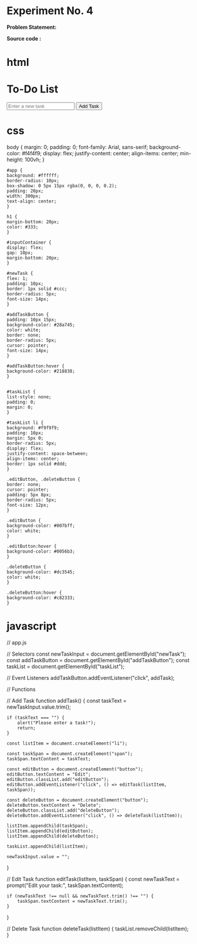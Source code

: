 # **Experiment No. 4**

**Problem Statement:**

**Source code :**

# html

<!DOCTYPE html>
<html lang="en">
<head>
    <meta charset="UTF-8">
    <meta name="viewport" content="width=device-width, initial-scale=1.0">
    <title>Simple To-Do List</title>
    <link rel="stylesheet" href="style.css">
</head>
<body>
    <div id="app">
        <h1>To-Do List</h1>
        <div id="inputContainer">
            <input type="text" id="newTask" placeholder="Enter a new task">
            <button id="addTaskButton">Add Task</button>
        </div>
        <ul id="taskList"></ul>
    </div>
    <script src="app.js"></script>
</body>
</html>

# css

body {
margin: 0;
padding: 0;
font-family: Arial, sans-serif;
background-color: #f4f4f9;
display: flex;
justify-content: center;
align-items: center;
min-height: 100vh;
}

    #app {
    background: #ffffff;
    border-radius: 10px;
    box-shadow: 0 5px 15px rgba(0, 0, 0, 0.2);
    padding: 20px;
    width: 300px;
    text-align: center;
    }

    h1 {
    margin-bottom: 20px;
    color: #333;
    }

    #inputContainer {
    display: flex;
    gap: 10px;
    margin-bottom: 20px;
    }

    #newTask {
    flex: 1;
    padding: 10px;
    border: 1px solid #ccc;
    border-radius: 5px;
    font-size: 14px;
    }

    #addTaskButton {
    padding: 10px 15px;
    background-color: #28a745;
    color: white;
    border: none;
    border-radius: 5px;
    cursor: pointer;
    font-size: 14px;
    }

    #addTaskButton:hover {
    background-color: #218838;
    }


    #taskList {
    list-style: none;
    padding: 0;
    margin: 0;
    }

    #taskList li {
    background: #f9f9f9;
    padding: 10px;
    margin: 5px 0;
    border-radius: 5px;
    display: flex;
    justify-content: space-between;
    align-items: center;
    border: 1px solid #ddd;
    }

    .editButton, .deleteButton {
    border: none;
    cursor: pointer;
    padding: 5px 8px;
    border-radius: 5px;
    font-size: 12px;
    }

    .editButton {
    background-color: #007bff;
    color: white;
    }

    .editButton:hover {
    background-color: #0056b3;
    }

    .deleteButton {
    background-color: #dc3545;
    color: white;
    }

    .deleteButton:hover {
    background-color: #c82333;
    }

# javascript

// app.js

// Selectors
const newTaskInput = document.getElementById("newTask");
const addTaskButton = document.getElementById("addTaskButton");
const taskList = document.getElementById("taskList");

// Event Listeners
addTaskButton.addEventListener("click", addTask);

// Functions

// Add Task
function addTask() {
const taskText = newTaskInput.value.trim();

    if (taskText === "") {
        alert("Please enter a task!");
        return;
    }

    const listItem = document.createElement("li");

    const taskSpan = document.createElement("span");
    taskSpan.textContent = taskText;

    const editButton = document.createElement("button");
    editButton.textContent = "Edit";
    editButton.classList.add("editButton");
    editButton.addEventListener("click", () => editTask(listItem, taskSpan));

    const deleteButton = document.createElement("button");
    deleteButton.textContent = "Delete";
    deleteButton.classList.add("deleteButton");
    deleteButton.addEventListener("click", () => deleteTask(listItem));

    listItem.appendChild(taskSpan);
    listItem.appendChild(editButton);
    listItem.appendChild(deleteButton);

    taskList.appendChild(listItem);

    newTaskInput.value = "";

}

// Edit Task
function editTask(listItem, taskSpan) {
const newTaskText = prompt("Edit your task:", taskSpan.textContent);

    if (newTaskText !== null && newTaskText.trim() !== "") {
        taskSpan.textContent = newTaskText.trim();
    }

}

// Delete Task
function deleteTask(listItem) {
taskList.removeChild(listItem);
}
